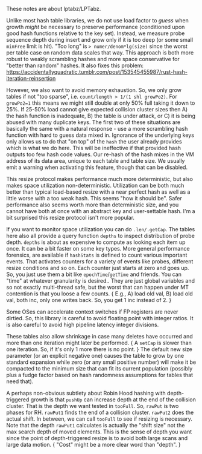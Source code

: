 These notes are about lptabz/LPTabz.

Unlike most hash table libraries, we do not use load factor to *guess* when
growth *might* be necessary to preserve performance (conditioned upon good hash
functions relative to the key set).  Instead, we measure probe sequence depth
during insert and grow only if it is too deep (or some small `minFree` limit is
hit).  "Too long" is `> numer/denom*lg(size)` since the worst per table case on
random data scales that way.  This approach is both more robust to weakly
scrambling hashes and more space conservative for "better than random" hashes.
It also fixes this problem:
  https://accidentallyquadratic.tumblr.com/post/153545455987/rust-hash-iteration-reinsertion

However, we also want to avoid memory exhaustion.  So, we only grow tables if
not "too sparse", i.e. `count/length > 1/(1 shl growPo2)`.  For `growPo2=1` this
means we might still double at only 50% full taking it down to 25%.  If 25-50%
load cannot give expected collision cluster sizes then A) the hash function is
inadequate, B) the table is under attack, or C) it is being abused with many
duplicate keys.  The first two of these situations are basically the same with
a natural response - use a more scrambling hash function with hard to guess data
mixed in.  Ignorance of the underlying keys only allows us to do that "on top"
of the `hash` the user already provides which is what we do here.  This will be
ineffective if that provided hash outputs too few hash code values.  Our re-hash
of the hash mixes in the VM address of its data area, unique to each table and
table size.  We usually emit a warning when activating this feature, though that
can be disabled.

This resize protocol makes performance much more deterministic, but also makes
space utilization non-deterministic.  Utilization can be both much better than
typical load-based resize with a near perfect hash as well as a little worse
with a too weak hash.  This seems "how it should be".  Safer performance also
seems worth more than deterministic size, and you cannot have both at once with
an abstract key and user-settable hash.  I'm a bit surprised this resize
protocol isn't more popular.

If you want to monitor space utilization you can do `.len/.getCap`.  The tables
here also all provide a query function `depths` to inspect distribution of probe
depth.  `depths` is about as expensive to compute as looking each item up once.
It can be a bit faster on some key types.  More general performance forensics,
are available if `hashStats` is defined to count various important events.
That activates counters for a variety of events like probes, different resize
conditions and so on.  Each counter just starts at zero and goes up.  So, you
just use them a bit like `epochTime`/`getTime` and friends.  You can "time" at
whatever granularity is desired..  They are just global variables and so not
exactly multi-thread safe, but the worst that can happen under MT contention is
that you loose a few counts.  { E.g., A) load old val, B) load old val, both
inc, only one writes back.  So, you get 1 inc instead of 2. }

Some OSes can accelerate context switches if FP registers are never dirtied.
So, this library is careful to avoid floating point with integer ratios.
It is also careful to avoid high pipeline latency integer divisions.

These tables also allow shrinkage in case many deletes have occurred and more
than one iteration might later be performed. { A `setCap` is slower than one
iteration.  So, if it's only 1 more there is no point. } The default new size
parameter (or an explicit negative one) causes the table to grow by one standard
expansion while zero (or any small positive number) will make it be compacted
to the minimum size that can fit its current population (possibly plus a fudge
factor based on hash randomness assumptions for tables that need that).

A perhaps non-obvious subtlety about Robin Hood hashing with depth-triggered
growth is that `pushUp` can increase depth at the end of the collision cluster.
That is the depth we want tested in `tooFull`.  So, `rawPut` is two phases for
RH.  `rawPut1` finds the end of a collision cluster.  `rawPut2` does the actual
shift.  In between, we can call `tooFull` to see if resizing is necessary.
Note that the depth `rawPut1` calculates is actually the "shift size" not the
max search depth of moved elements.  This is the sense of depth you want since
the point of depth-triggered resize is to avoid both large scans and large data
motion. { "Cost" might be a more clear word than "depth". }
